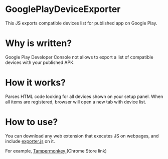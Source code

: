 # GooglePlayDeviceExporter
This JS exports compatible devices list for published app on Google Play.

# Why is written?
Google Play Developer Console not allows to export a list of compatible devices with your published APK.

# How it works?
Parses HTML code looking for all devices shown on your setup panel. When all items are registered, browser will open a new tab with device list.

# How to use?
You can download any web extension that executes JS on webpages, and include <a href="https://github.com/juliome10/GooglePlayDeviceExporter">exporter.js</a> on it.

For example, <a href="https://chrome.google.com/webstore/detail/tampermonkey/dhdgffkkebhmkfjojejmpbldmpobfkfo"> Tampermonkey </a> (Chrome Store link)
